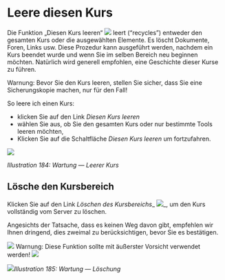 # Leere diesen Kurs

Die Funktion „Diesen Kurs leeren“ ![](../../.gitbook/assets/graphics334.gif) leert \(“recycles”\) entweder den gesamten Kurs oder die ausgewählten Elemente. Es löscht Dokumente, Foren, Links usw. Diese Prozedur kann ausgeführt werden, nachdem ein Kurs beendet wurde und wenn Sie im selben Bereich neu beginnen möchten. Natürlich wird generell empfohlen, eine Geschichte dieser Kurse zu führen.

Warnung: Bevor Sie den Kurs leeren, stellen Sie sicher, dass Sie eine Sicherungskopie machen, nur für den Fall!

So leere ich einen Kurs:

* klicken Sie auf den Link _Diesen Kurs leeren_
* wählen Sie aus, ob Sie den gesamten Kurs oder nur bestimmte Tools leeren möchten,
* Klicken Sie auf die Schaltfläche _Diesen Kurs leeren_ um fortzufahren.

![](../../.gitbook/assets/images252.png)

_Illustration 184: Wartung — Leerer Kurs_

## Lösche den Kursbereich <a id="delete-the-course-area"></a>

Klicken Sie auf den Link _Löschen des Kursbereichs_\_ ![](../../.gitbook/assets/graphics335.gif)\_, um den Kurs vollständig vom Server zu löschen.

Angesichts der Tatsache, dass es keinen Weg davon gibt, empfehlen wir Ihnen dringend, dies zweimal zu berücksichtigen, bevor Sie es bestätigen.

![](../../.gitbook/assets/graphics336.gif) Warnung: Diese Funktion sollte mit äußerster Vorsicht verwendet werden! ![](../../.gitbook/assets/graphics337.gif)

![](../../.gitbook/assets/images253.png)_Illustration 185: Wartung — Löschung_

